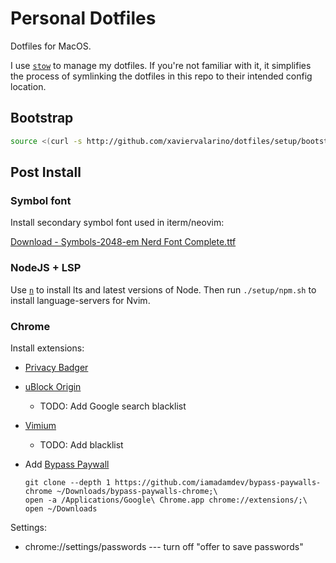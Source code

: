 # Personal Dotfiles
Dotfiles for MacOS. 

I use [`stow`](https://www.gnu.org/software/stow/) to manage my dotfiles. If you're not familiar with it, it simplifies the process of symlinking the dotfiles in this repo to their intended config location.

## Bootstrap
```sh
source <(curl -s http://github.com/xaviervalarino/dotfiles/setup/bootstrap.mac.sh)
```


## Post Install
### Symbol font
Install secondary symbol font used in iterm/neovim:

[Download - Symbols-2048-em Nerd Font Complete.ttf](https://github.com/ryanoasis/nerd-fonts/raw/master/src/glyphs/Symbols-2048-em%20Nerd%20Font%20Complete.ttf)

### NodeJS + LSP
Use [`n`](https://github.com/tj/n) to install lts and latest versions of Node.
Then run `./setup/npm.sh` to install language-servers for Nvim.

### Chrome
Install extensions:
* [Privacy Badger](https://privacybadger.org/)
* [uBlock Origin](https://ublockorigin.com/)
  * TODO: Add Google search blacklist
* [Vimium](https://vimium.github.io/)
  * TODO: Add blacklist

* Add [Bypass Paywall](https://github.com/iamadamdev/bypass-paywalls-chrome)
  ```
  git clone --depth 1 https://github.com/iamadamdev/bypass-paywalls-chrome ~/Downloads/bypass-paywalls-chrome;\
  open -a /Applications/Google\ Chrome.app chrome://extensions/;\
  open ~/Downloads
  ```

Settings:
* chrome://settings/passwords --- turn off "offer to save passwords"
